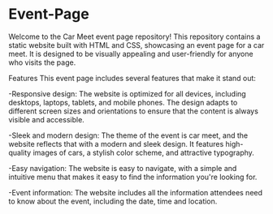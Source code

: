 # Event-Page

Welcome to the Car Meet event page repository! This repository contains a static website built with HTML and CSS, showcasing an event page for a car meet.
It is designed to be visually appealing and user-friendly for anyone who visits the page.

Features
This event page includes several features that make it stand out:

-Responsive design: The website is optimized for all devices, including desktops, laptops, tablets, and mobile phones. The design adapts to different screen sizes and orientations to ensure that the content is always visible and accessible.

-Sleek and modern design: The theme of the event is car meet, and the website reflects that with a modern and sleek design. It features high-quality images of cars, a stylish color scheme, and attractive typography.

-Easy navigation: The website is easy to navigate, with a simple and intuitive menu that makes it easy to find the information you're looking for.

-Event information: The website includes all the information attendees need to know about the event, including the date, time and location.
